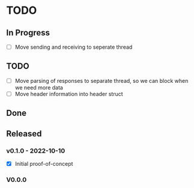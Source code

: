 # TODO

## In Progress

- [ ] Move sending and receiving to seperate thread

## TODO

- [ ] Move parsing of responses to separate thread, so we can block when we need more data
- [ ] Move header information into header struct

## Done

## Released

### v0.1.0 - 2022-10-10
- [x] Initial proof-of-concept

### V0.0.0
